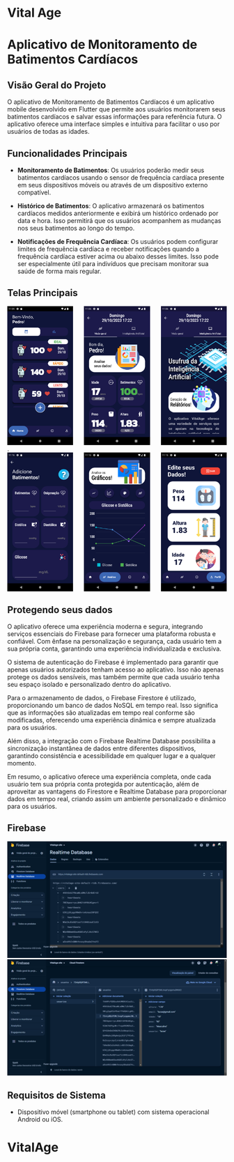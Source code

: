 # Vital Age

# Aplicativo de Monitoramento de Batimentos Cardíacos


## Visão Geral do Projeto

O aplicativo de Monitoramento de Batimentos Cardíacos é um aplicativo mobile desenvolvido em Flutter que permite aos usuários monitorarem seus batimentos cardíacos e salvar essas informações para referência futura. O aplicativo oferece uma interface simples e intuitiva para facilitar o uso por usuários de todas as idades.

## Funcionalidades Principais

- **Monitoramento de Batimentos**: Os usuários poderão medir seus batimentos cardíacos usando o sensor de frequência cardíaca presente em seus dispositivos móveis ou através de um dispositivo externo compatível.

- **Histórico de Batimentos**: O aplicativo armazenará os batimentos cardíacos medidos anteriormente e exibirá um histórico ordenado por data e hora. Isso permitirá que os usuários acompanhem as mudanças nos seus batimentos ao longo do tempo.

- **Notificações de Frequência Cardíaca**: Os usuários podem configurar limites de frequência cardíaca e receber notificações quando a frequência cardíaca estiver acima ou abaixo desses limites. Isso pode ser especialmente útil para indivíduos que precisam monitorar sua saúde de forma mais regular.

## Telas Principais
<div style="display: flex; justify-content: space-between;">
  <img src="images/home.png" alt="Imagem 1" width="30%">

  <img src="images/registro.png" alt="Imagem 2" width="30%">
  <img src="images/gpt.png" 
  alt="Imagem 3" width="30%">
</div>
.
<div style="display: flex; justify-content: space-between;">
  <img src="images/add.png" alt="Imagem 1" width="30%">

  <img src="images/graf.png" alt="Imagem 2" width="30%">
  <img src="images/perfil.png" 
  alt="Imagem 3" width="30%">
</div>

## Protegendo seus dados
O aplicativo oferece uma experiência moderna e segura, integrando serviços essenciais do Firebase para fornecer uma plataforma robusta e confiável. Com ênfase na personalização e segurança, cada usuário tem a sua própria conta, garantindo uma experiência individualizada e exclusiva.

O sistema de autenticação do Firebase é implementado para garantir que apenas usuários autorizados tenham acesso ao aplicativo. Isso não apenas protege os dados sensíveis, mas também permite que cada usuário tenha seu espaço isolado e personalizado dentro do aplicativo.

Para o armazenamento de dados, o Firebase Firestore é utilizado, proporcionando um banco de dados NoSQL em tempo real. Isso significa que as informações são atualizadas em tempo real conforme são modificadas, oferecendo uma experiência dinâmica e sempre atualizada para os usuários.

Além disso, a integração com o Firebase Realtime Database possibilita a sincronização instantânea de dados entre diferentes dispositivos, garantindo consistência e acessibilidade em qualquer lugar e a qualquer momento.

Em resumo, o aplicativo oferece uma experiência completa, onde cada usuário tem sua própria conta protegida por autenticação, além de aproveitar as vantagens do Firestore e Realtime Database para proporcionar dados em tempo real, criando assim um ambiente personalizado e dinâmico para os usuários.

## Firebase
![Alt text](image.png)
![Alt text](image-1.png)

## Requisitos de Sistema

- Dispositivo móvel (smartphone ou tablet) com sistema operacional Android ou iOS.



# VitalAge
